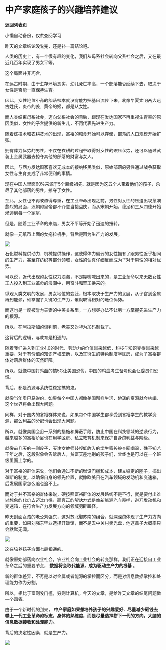 # 中产家庭孩子的兴趣培养建议

[**返回列表页**](/gzh/政事堂2019)

小懒自动备份，仅供查阅学习

昨天的文章结论没说完，还是补一篇结论吧。  

  

人类的历史上，有一个很有趣的变化，我们从母系社会转向父系社会之后，又在最近几百年实现了男女平等。

  

这个局面并非巧合。  

  

在远古时期，由于生存环境恶劣，幼儿死亡率高，一个部落能否延续下去，取决于女性是否能一直保持生育。  

  

因此，女性地位不高的部落根本就没有能力把基因流传下来，就像华夏文明两大远古姓氏，炎帝的姜，黄帝的姬，都是从女姓。

  

而人类结束母系社会，迈向父系社会的背后，跟现在发达国家不再重视生育率的原因类似，女性的子宫提供的新生儿，不再代表先进生产力。  

  

随着炼技术和农耕技术的出现，富裕的粮食开始可以存储，部落的人口规模开始扩张。

  

拥有体力优势的男性，不仅在农耕的过程中取得对女性的碾压优势，还可以通过武装上金属武器去掠夺其他的部落的财富与女人。

  

因此，与西方发达国家喜欢无成本的接纳移民类似，原始部落的男性通过战争获取女性与生育变成了非常便利的事情。

  

现在中国人里面60%来源于5个超级祖先，就是因为这五个人带着他们的孩子，杀尽了其他部落的男性，掠夺了女性。

  

至此，女性也不再被值得尊重，在工业革命出现之前，男性对女性的压迫出现愈演愈烈的局面，汉朝的皇帝都不介意当接盘侠，而从宋朝开始，缠足和三从四德开始渗透到每一个家庭。

  

但是，随着工业革命的来临，男女不平等开始了迅速的扭转。  

  

就像一元纸币上面的女拖拉机手，背后是因为生产力的发展。  

  

![](https://mmbiz.qpic.cn/mmbiz_jpg/rxhS23yu8cPx9ZKtYFQABmQFEU5g2HicYSonxYvVKRP03VQFL3po6JibDpGTAdwK0zQY4wb85FpulVgw8CxJjpOQ/640?wx_fmt=jpeg)

  

石化燃料提供动力，机械提供操作，这使得体力偏弱的女性拥有了跟男性近乎相同的生产力，甚至在纺织等部分领域，女性的认真仔细反而成为了对于男性的相对优势。  

  

可以说，近代出现的女性权力浪潮，不是靠嘴喊出来的，是工业革命以来无数女性工人投入到工业革命的浪潮中，用奋斗和罢工换来的。  

  

纵观人类文明的发展，男女地位的变迁，根本取决于生产力的发展，从子宫到金属再到能源，谁掌握了关键的生产力，谁就取得相对的地位优势。

  

而这也是一度被誉为夫妻的中美关系里，一方想尽办法不让另一方掌握先进生产力的根源。  

  

所以，在阿拉斯加的谈判前，老美又对华为加码制裁了。  

  

这背后的逻辑，与教育是相通的。  

  

随着我们进入到工业4.0的时代，劳动力的价值越来越低，科技与知识变得越来越重要，对于有价值的知识产权垄断，以及其衍生的特色制度学区房，成为了富裕群体对落后群体的天然屏障。  

  

所以，就像中国打鸡血的搞5G让美国恐慌，中国的鸡血考生备考也会让委员们恐慌。

  

背后，都是资源与系统性稳定搞的鬼。  

  

就像当年奥巴马说的，如果每个中国人都像美国那样生活，地球的资源就会枯竭，这个世界将会出现大问题。  

  

同样，对于国内的富裕群体来说，如果每个中国学生都享受到富裕学生的教学资源，那么利益的分配也会出现大问题。  

  

所以，就像美国会用一系列的措施和屏蔽手段，防止中国在科技领域的逆袭行为，越来越多的富裕阶层也在用学区房、私立教育机制来保护自身的利益与阶级。

  

就像前几天的一则段子，天津女教师歧视低收入的学生家长被全网嘲讽，殊不知若干年之后，这段影像会告诉后人，贫富天差地别的孩子们，曾经也是可以在一个班级里面上学的。  

  

对于富裕的群体来说，他们会通过不断的增设门槛和成本，建立稳定的圈子，搞出垄断的制度，以确保自身的领先位置，就像欧美日在汽车领域的发动机和变速箱，后发展国家怎么追也追不上。  

  

而对于并不富裕的群体来说，硬按照富裕群体的发展路线不是不行，就是要付出难以想象的代价去迈过门槛，而真正的解决方式是像新能源汽车那样，避开发动机和变速箱，在符合生产力发展方向的领域另辟蹊径。  

  

昨天封面女孩的老公刘强东，这对苏北娶苏南的组合，就深深的体现了生产力方向的重要，如果刘强东毕业选择开饭馆，而不是去中关村卖光盘，他这辈子大概率只会默默无闻。  

  

![](https://mmbiz.qpic.cn/mmbiz_jpg/rxhS23yu8cPx9ZKtYFQABmQFEU5g2HicY6qUqlMeuoLRoyv0riaGgCIv2X7PVWP5Yw1qK1gNZywqialOzVIPQsJ1Q/640?wx_fmt=jpeg)

  

这在培养孩子方面也是相通的。  

  

就像原始部落向农业社会，农业社会向工业社会的转变那样，我们正在迎接自工业革命之后的重要节点， **数据将会取代能源，成为驱动生产力的根基** 。

  

新的群体差异，不再是以对金属或者能源的掌控而区分，而是对信息数据掌控和处理能力作为分割。

  

所以，相比于富则设门槛，穷则计算机，今天的文章，是给昨天文章的结尾问题做一个回答。

  

由于一个新时代的到来，
**中产家庭如果想培养孩子的兴趣爱好，尽量减少砸钱去攀上一代工业革命的标志，身体的熟练度，而是尽量选择拼下一代的方向，大脑的信息数据接收和处理能力。**

  

背后的决定性因素，就是生产力。  

  

![](https://mmbiz.qpic.cn/mmbiz_jpg/rxhS23yu8cPp0iaKAfe0ZsWfgGcY72o9Nror8TicrtnlDsqzY7y4Kum4fM3X0FMEGlbvm9HvZUiaETSnLt4DHNLbQ/640?wx_fmt=jpeg)

